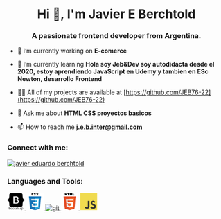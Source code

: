 <h1 align="center">Hi 👋, I'm Javier E Berchtold</h1>
<h3 align="center">A passionate frontend developer from Argentina.</h3>

- 🔭 I’m currently working on **E-comerce**

- 🌱 I’m currently learning **Hola soy Jeb&Dev soy autodidacta desde el 2020, estoy aprendiendo JavaScript en Udemy y tambien en ESc Newton, desarrollo Frontend**

- 👨‍💻 All of my projects are available at [https://github.com/JEB76-22](https://github.com/JEB76-22)

- 💬 Ask me about **HTML CSS proyectos basicos**

- 📫 How to reach me **j.e.b.inter@gmail.com**

<h3 align="left">Connect with me:</h3>
<p align="left">
<a href="https://linkedin.com/in/javier eduardo berchtold" target="blank"><img align="center" src="https://raw.githubusercontent.com/rahuldkjain/github-profile-readme-generator/master/src/images/icons/Social/linked-in-alt.svg" alt="javier eduardo berchtold" height="30" width="40" /></a>
</p>

<h3 align="left">Languages and Tools:</h3>
<p align="left"> <a href="https://getbootstrap.com" target="_blank" rel="noreferrer"> <img src="https://raw.githubusercontent.com/devicons/devicon/master/icons/bootstrap/bootstrap-plain-wordmark.svg" alt="bootstrap" width="40" height="40"/> </a> <a href="https://www.w3schools.com/css/" target="_blank" rel="noreferrer"> <img src="https://raw.githubusercontent.com/devicons/devicon/master/icons/css3/css3-original-wordmark.svg" alt="css3" width="40" height="40"/> </a> <a href="https://git-scm.com/" target="_blank" rel="noreferrer"> <img src="https://www.vectorlogo.zone/logos/git-scm/git-scm-icon.svg" alt="git" width="40" height="40"/> </a> <a href="https://www.w3.org/html/" target="_blank" rel="noreferrer"> <img src="https://raw.githubusercontent.com/devicons/devicon/master/icons/html5/html5-original-wordmark.svg" alt="html5" width="40" height="40"/> </a> <a href="https://developer.mozilla.org/en-US/docs/Web/JavaScript" target="_blank" rel="noreferrer"> <img src="https://raw.githubusercontent.com/devicons/devicon/master/icons/javascript/javascript-original.svg" alt="javascript" width="40" height="40"/> </a> </p>

